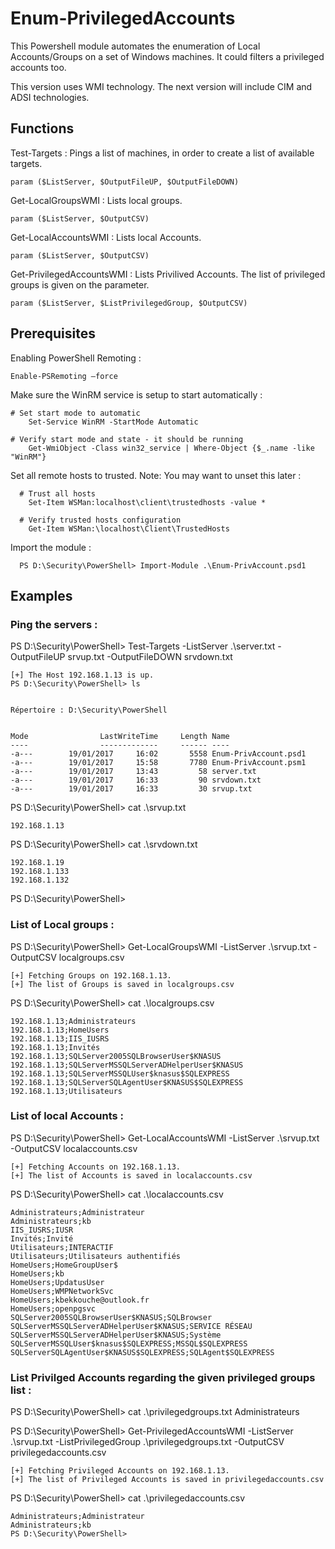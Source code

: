 # Enum-PrivilegedAccounts

This Powershell module automates the enumeration of Local Accounts/Groups on a set of Windows machines. It could filters a privileged accounts too.

This version uses WMI technology. The next version will include CIM and ADSI technologies.

## Functions

Test-Targets : Pings a list of machines, in order to create a list of available targets.
   
    param ($ListServer, $OutputFileUP, $OutputFileDOWN)


Get-LocalGroupsWMI : Lists local groups.
    
    param ($ListServer, $OutputCSV)

Get-LocalAccountsWMI : Lists local Accounts.
    
    param ($ListServer, $OutputCSV)

Get-PrivilegedAccountsWMI : Lists Privilived Accounts. The list of privileged groups is given on the parameter.
    
    param ($ListServer, $ListPrivilegedGroup, $OutputCSV)

## Prerequisites

Enabling PowerShell Remoting :
    
    Enable-PSRemoting –force
    
Make sure the WinRM service is setup to start automatically :
  
    # Set start mode to automatic
        Set-Service WinRM -StartMode Automatic
 
    # Verify start mode and state - it should be running
        Get-WmiObject -Class win32_service | Where-Object {$_.name -like "WinRM"}

Set all remote hosts to trusted. Note: You may want to unset this later :
      
      # Trust all hosts
        Set-Item WSMan:localhost\client\trustedhosts -value *
 
      # Verify trusted hosts configuration
        Get-Item WSMan:\localhost\Client\TrustedHosts
        
 Import the module :
      
      PS D:\Security\PowerShell> Import-Module .\Enum-PrivAccount.psd1
      
 ## Examples 
 
 ### Ping the servers :
PS D:\Security\PowerShell> Test-Targets -ListServer .\server.txt -OutputFileUP srvup.txt -OutputFileDOWN srvdown.txt
 
    [+] The Host 192.168.1.13 is up.
    PS D:\Security\PowerShell> ls


    Répertoire : D:\Security\PowerShell


    Mode                LastWriteTime     Length Name
    ----                -------------     ------ ----
    -a---        19/01/2017     16:02       5558 Enum-PrivAccount.psd1
    -a---        19/01/2017     15:58       7780 Enum-PrivAccount.psm1
    -a---        19/01/2017     13:43         58 server.txt
    -a---        19/01/2017     16:33         90 srvdown.txt
    -a---        19/01/2017     16:33         30 srvup.txt

PS D:\Security\PowerShell> cat .\srvup.txt
  
    192.168.1.13
    
PS D:\Security\PowerShell> cat .\srvdown.txt
    
    192.168.1.19
    192.168.1.133
    192.168.1.132
PS D:\Security\PowerShell>

### List of Local groups :
PS D:\Security\PowerShell> Get-LocalGroupsWMI -ListServer .\srvup.txt -OutputCSV localgroups.csv
    
    [+] Fetching Groups on 192.168.1.13.
    [+] The list of Groups is saved in localgroups.csv
    
PS D:\Security\PowerShell> cat .\localgroups.csv
    
    192.168.1.13;Administrateurs
    192.168.1.13;HomeUsers
    192.168.1.13;IIS_IUSRS
    192.168.1.13;Invités
    192.168.1.13;SQLServer2005SQLBrowserUser$KNASUS
    192.168.1.13;SQLServerMSSQLServerADHelperUser$KNASUS
    192.168.1.13;SQLServerMSSQLUser$knasus$SQLEXPRESS
    192.168.1.13;SQLServerSQLAgentUser$KNASUS$SQLEXPRESS
    192.168.1.13;Utilisateurs

### List of local Accounts :
PS D:\Security\PowerShell> Get-LocalAccountsWMI -ListServer .\srvup.txt -OutputCSV localaccounts.csv
    
    [+] Fetching Accounts on 192.168.1.13.
    [+] The list of Accounts is saved in localaccounts.csv

PS D:\Security\PowerShell> cat .\localaccounts.csv
    
    Administrateurs;Administrateur
    Administrateurs;kb
    IIS_IUSRS;IUSR
    Invités;Invité
    Utilisateurs;INTERACTIF
    Utilisateurs;Utilisateurs authentifiés
    HomeUsers;HomeGroupUser$
    HomeUsers;kb
    HomeUsers;UpdatusUser
    HomeUsers;WMPNetworkSvc
    HomeUsers;kbekkouche@outlook.fr
    HomeUsers;openpgsvc
    SQLServer2005SQLBrowserUser$KNASUS;SQLBrowser
    SQLServerMSSQLServerADHelperUser$KNASUS;SERVICE RÉSEAU
    SQLServerMSSQLServerADHelperUser$KNASUS;Système
    SQLServerMSSQLUser$knasus$SQLEXPRESS;MSSQL$SQLEXPRESS
    SQLServerSQLAgentUser$KNASUS$SQLEXPRESS;SQLAgent$SQLEXPRESS

### List Privilged Accounts regarding the given privileged groups list :

PS D:\Security\PowerShell> cat .\privilegedgroups.txt
Administrateurs

PS D:\Security\PowerShell> Get-PrivilegedAccountsWMI -ListServer .\srvup.txt -ListPrivilegedGroup .\privilegedgroups.txt -OutputCSV privilegedaccounts.csv

    [+] Fetching Privileged Accounts on 192.168.1.13.
    [+] The list of Privileged Accounts is saved in privilegedaccounts.csv

PS D:\Security\PowerShell> cat .\privilegedaccounts.csv
    
    Administrateurs;Administrateur
    Administrateurs;kb
    PS D:\Security\PowerShell>











      
      
      
      
      
      
      
      
      
      
      
      
      
      
      
      
      

    
    
    
